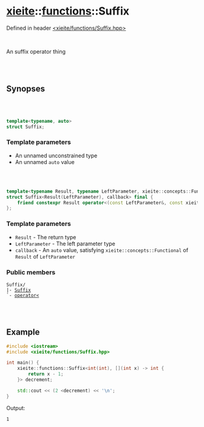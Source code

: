# [xieite](../../README.md)::[functions](../functions.md)::Suffix
Defined in header [<xieite/functions/Suffix.hpp>](../../include/xieite/functions/Suffix.hpp)

<br/>

An suffix operator thing

<br/><br/>

## Synopses

<br/><br/>

```cpp
template<typename, auto>
struct Suffix;
```
### Template parameters
- An unnamed unconstrained type
- An unnamed `auto` value

<br/><br/>

```cpp
template<typename Result, typename LeftParameter, xieite::concepts::Functional<Result(LeftParameter)> auto callback>
struct Suffix<Result(LeftParameter), callback> final {
	friend constexpr Result operator<(const LeftParameter&, const xieite::functions::Suffix<Result(LeftParameter), callback>&);
};
```
### Template parameters
- `Result` - The return type
- `LeftParameter` - The left parameter type
- `callback` - An `auto` value, satisfying `xieite::concepts::Functional` of `Result` of `LeftParameter`
### Public members
<pre><code>Suffix/
|- <a href="./Suffix/constructor.md">Suffix</a>
`- <a href="./Suffix/operatorMode.md">operator<</a>
</code></pre>

<br/><br/>

## Example
```cpp
#include <iostream>
#include <xieite/functions/Suffix.hpp>

int main() {
	xieite::functions::Suffix<int(int), [](int x) -> int {
		return x - 1;
	}> decrement;

	std::cout << (2 <decrement) << '\n';
}
```
Output:
```
1
```
